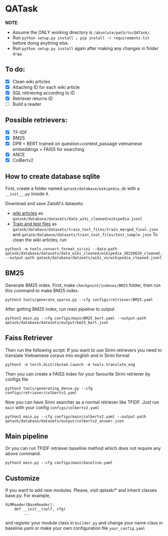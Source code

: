 # QATask

**NOTE**: 
- Assume the ONLY working directory is `/absolute/path/to/QATask/`.
- Run `python setup.py install ; pip install -r requirements.txt` before doing anything else.
- Run `python setup.py install` again after making any changes in folder `drqa`.

## To do:
- [x] Clean wiki articles
- [x] Attaching ID for each wiki article
- [x] SQL retrieving according to ID
- [x] Retriever returns ID
- [ ] Build a reader

## Possible retrievers:
- [x] TF-IDF
- [x] BM25
- [x] DPR = BERT trained on question+context_passage vietnamese embeddings + FAISS for searching
- [x] ANCE
- [x] ColBertv2

## How to create database sqlite
First, create a folder named `qatask/database/wikipedia_db` with a `__init__.py` iniside it.

Download and save ZaloAI's datasets:
- [wiki articles](https://dl-challenge.zalo.ai/e2e-question-answering/wikipedia_20220620_cleaned.zip) 
as `qatask/database/datasets/data_wiki_cleaned/wikipedia.jsonl`
- [Train and test files](https://dl-challenge.zalo.ai/e2e-question-answering/e2eqa-train+public_test-v1.zip) as `qatask/database/datasets/train_test_files/train_merged_final.json` and `qatask/database/datasets/train_test_files/test_sample.json`
To clean the wiki articles, run 
```
python3 -m tools.convert_format_sirini --data-path qatask/database/datasets/data_wiki_cleaned/wikipedia_20220620_cleaned.jsonl --output-path qatask/database/datasets/wiki_vn/wikipedia_cleaned.jsonl
```

## BM25
Generate BM25 index. First, make `checkpoint/indexes/BM25` folder, then run this command to make BM25 index.
```
python3 tools/generate_sparse.py --cfg configs/retriever/BM25.yaml
```
After getting BM25 index, run main pipeline to output 
```
python3 main.py --cfg configs/main/BM25_bert.yaml --output-path qatask/database/datasets/output/bm25_bert.json
```
## Faiss Retriever
Then run the following script:
If you want to use Sirini retrievers you need to translate Vietnamese corpus into english and in Sirini format
```
python3 -m torch.distributed.launch -m tools.translate_eng
```
Then you can create a FAISS index for your favourite Sirini retriever by configs file 
```
python3 tools/generating_dense.py --cfg configs/retriever/colbertv2.yaml 
``` 
Now you can have Sirini searcher as a normal retriever like TFIDF.  Just run `main` with your config `configs/colbertv2.yaml` 
```
python3 main.py --cfg configs/main/colbertv2.yaml --output-path qatask/database/datasets/output/colbertv2_answer.json 
```
## Main pipeline
Or you can run TFIDF retriever baseline method which does not require any above command.
```
python3 main.py --cfg configs/main/baseline.yaml
```
## Customize
If you want to add new modules. Please, visit qatask/* and inherit classes base.py. For example, 
```
XLMReader(BaseReader):
    def __init__(self, cfg)
        ...
```
and register your module class in `builder.py` and change your name class in baseline.yaml or make your own configuration file `your_config.yaml`
